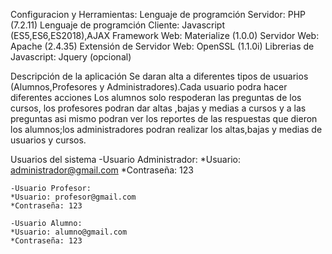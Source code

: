 Configuracion y Herramientas:
    Lenguaje de programción Servidor: PHP (7.2.11)
    Lenguaje de programción Cliente: Javascript (ES5,ES6,ES2018),AJAX
    Framework Web: Materialize (1.0.0)
    Servidor Web: Apache (2.4.35)
    Extensión de Servidor Web: OpenSSL (1.1.0i)
    Librerias de Javascript: Jquery (opcional)

Descripción de la aplicación
    Se daran alta a diferentes tipos de usuarios (Alumnos,Profesores y Administradores).Cada usuario podra hacer diferentes acciones 
    Los alumnos solo respoderan las preguntas de los cursos, los profesores podran dar altas ,bajas y medias a cursos y a las preguntas asi mismo podran ver los reportes de las respuestas que dieron los alumnos;los administradores podran realizar los altas,bajas y medias de usuarios y cursos.

Usuarios del sistema
    -Usuario Administrador: 
    *Usuario: administrador@gmail.com
    *Contraseña: 123

    -Usuario Profesor: 
    *Usuario: profesor@gmail.com
    *Contraseña: 123

    -Usuario Alumno: 
    *Usuario: alumno@gmail.com
    *Contraseña: 123
